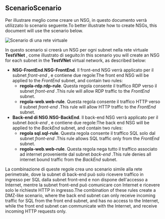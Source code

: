 ## <a name="scenario"></a><span data-ttu-id="32cf4-101">Scenario</span><span class="sxs-lookup"><span data-stu-id="32cf4-101">Scenario</span></span>
<span data-ttu-id="32cf4-102">Per illustrare meglio come creare un NSG, in questo documento verrà utilizzato lo scenario seguente.</span><span class="sxs-lookup"><span data-stu-id="32cf4-102">To better illustrate how to create NSGs, this document will use the scenario below.</span></span>

![Scenario di una rete virtuale](./media/virtual-networks-create-nsg-scenario-include/figure1.png)

<span data-ttu-id="32cf4-104">In questo scenario si creerà un NSG per ogni subnet nella rete virtuale **TestVNet** , come illustrato di seguito:</span><span class="sxs-lookup"><span data-stu-id="32cf4-104">In this scenario you will create an NSG for each subnet in the **TestVNet** virtual network, as described below:</span></span> 

* <span data-ttu-id="32cf4-105">**NSG-FrontEnd**.</span><span class="sxs-lookup"><span data-stu-id="32cf4-105">**NSG-FrontEnd**.</span></span> <span data-ttu-id="32cf4-106">Il front-end NSG verrà applicato per il subnet *front-end* , e contiene due regole:</span><span class="sxs-lookup"><span data-stu-id="32cf4-106">The front end NSG will be applied to the *FrontEnd* subnet, and contain two rules:</span></span>    
  * <span data-ttu-id="32cf4-107">**regola-rdp**.</span><span class="sxs-lookup"><span data-stu-id="32cf4-107">**rdp-rule**.</span></span> <span data-ttu-id="32cf4-108">Questa regola consente il traffico RDP verso il subnet *front-end* .</span><span class="sxs-lookup"><span data-stu-id="32cf4-108">This rule will allow RDP traffic to the *FrontEnd* subnet.</span></span>
  * <span data-ttu-id="32cf4-109">**regola-web**.</span><span class="sxs-lookup"><span data-stu-id="32cf4-109">**web-rule**.</span></span> <span data-ttu-id="32cf4-110">Questa regola consente il traffico HTTP verso il subnet *front-end* .</span><span class="sxs-lookup"><span data-stu-id="32cf4-110">This rule will allow HTTP traffic to the *FrontEnd* subnet.</span></span>
* <span data-ttu-id="32cf4-111">**Back-end di NSG**.</span><span class="sxs-lookup"><span data-stu-id="32cf4-111">**NSG-BackEnd**.</span></span> <span data-ttu-id="32cf4-112">Il back-end NSG verrà applicato per il subnet *back-end* , e contiene due regole:</span><span class="sxs-lookup"><span data-stu-id="32cf4-112">The back end NSG will be applied to the *BackEnd* subnet, and contain two rules:</span></span>    
  * <span data-ttu-id="32cf4-113">**regola sql**.</span><span class="sxs-lookup"><span data-stu-id="32cf4-113">**sql-rule**.</span></span> <span data-ttu-id="32cf4-114">Questa regola consente il traffico SQL solo dal subnet *front-end* .</span><span class="sxs-lookup"><span data-stu-id="32cf4-114">This rule allows SQL traffic only from the *FrontEnd* subnet.</span></span>
  * <span data-ttu-id="32cf4-115">**regola-web**.</span><span class="sxs-lookup"><span data-stu-id="32cf4-115">**web-rule**.</span></span> <span data-ttu-id="32cf4-116">Questa regola nega tutto il traffico associato ad internet proveniente dal subnet *back-end* .</span><span class="sxs-lookup"><span data-stu-id="32cf4-116">This rule denies all internet bound traffic from the *BackEnd* subnet.</span></span>

<span data-ttu-id="32cf4-117">La combinazione di queste regole crea uno scenario simile alla rete perimetrale, dove la subnet di back-end può solo ricevere traffico in ingresso per SQL dalla subnet front-end e non dispone dell'accesso a Internet, mentre la subnet front-end può comunicare con Internet e ricevere solo le richieste HTTP in ingresso.</span><span class="sxs-lookup"><span data-stu-id="32cf4-117">The combination of these rules create a DMZ-like scenario, where the back end subnet can only receive incoming traffic for SQL from the front end subnet, and has no access to the Internet, while the front end subnet can communicate with the Internet, and receive incoming HTTP requests only.</span></span>

